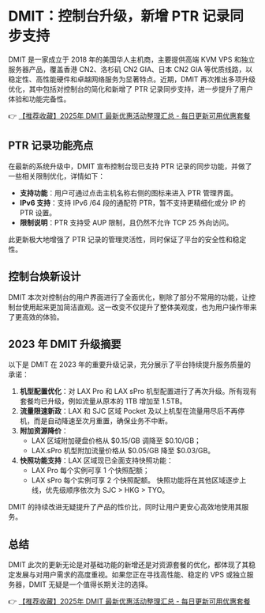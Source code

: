 # DMIT：控制台升级，新增 PTR 记录同步支持

DMIT 是一家成立于 2018 年的美国华人主机商，主要提供高端 KVM VPS 和独立服务器产品，覆盖香港 CN2、洛杉矶 CN2 GIA、日本 CN2 GIA 等优质线路，以稳定性、高性能硬件和卓越网络服务为显著特点。近期，DMIT 再次推出多项升级优化，其中包括对控制台的简化和新增了 PTR 记录同步支持，进一步提升了用户体验和功能完备性。

👉 [【推荐收藏】2025年 DMIT 最新优惠活动整理汇总 - 每日更新可用优惠套餐](https://bit.ly/dmit_coupon)

## PTR 记录功能亮点

在最新的系统升级中，DMIT 宣布控制台现已支持 PTR 记录的同步功能，并做了一些相关限制优化，详情如下：

- **支持功能**：用户可通过点击主机名称右侧的图标来进入 PTR 管理界面。
- **IPv6 支持**：支持 IPv6 /64 段的通配符 PTR，暂不支持更精细化或分 IP 的 PTR 设置。
- **限制说明**：PTR 支持受 AUP 限制，且仍然不允许 TCP 25 外向访问。

此更新极大地增强了 PTR 记录的管理灵活性，同时保证了平台的安全性和稳定性。

## 控制台焕新设计

DMIT 本次对控制台的用户界面进行了全面优化，剔除了部分不常用的功能，让控制台使用起来更加简洁直观。这一改变不仅提升了整体美观度，也为用户操作带来了更高效的体验。

## 2023 年 DMIT 升级摘要

以下是 DMIT 在 2023 年的重要升级记录，充分展示了平台持续提升服务质量的承诺：

1. **机型配置优化**：对 LAX Pro 和 LAX sPro 机型配置进行了再次升级。所有现有套餐均已升级，例如流量从原本的 1TB 增加至 1.5TB。
2. **流量限速新政**：LAX 和 SJC 区域 Pocket 及以上机型在流量用尽后不再停机，而是自动降速至次月重置，确保业务不中断。
3. **附加资源降价**：
   - LAX 区域附加硬盘价格从 $0.15/GB 调降至 $0.10/GB；
   - LAX.sPro 机型附加流量价格从 $0.05/GB 降至 $0.03/GB。
4. **快照功能支持**：LAX 区域现已全面支持快照功能：
   - LAX Pro 每个实例可享 1 个快照配额；
   - LAX sPro 每个实例可享 2 个快照配额。
   快照功能将在其他区域逐步上线，优先级顺序依次为 SJC > HKG > TYO。

DMIT 的持续改进无疑提升了产品的性价比，同时让用户更安心高效地使用其服务。

## 总结

DMIT 此次的更新无论是对基础功能的新增还是对资源套餐的优化，都体现了其稳定发展与对用户需求的高度重视。如果您正在寻找高性能、稳定的 VPS 或独立服务器，DMIT 无疑是一个值得长期关注的选择。

👉 [【推荐收藏】2025年 DMIT 最新优惠活动整理汇总 - 每日更新可用优惠套餐](https://bit.ly/dmit_coupon)